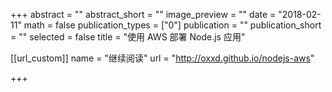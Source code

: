 +++
abstract = ""
abstract_short = ""
image_preview = ""
date = "2018-02-11"
math = false
publication_types = ["0"]
publication = ""
publication_short = ""
selected = false
title = "使用 AWS 部署 Node.js 应用"



[[url_custom]]
name = "继续阅读"
url = "http://oxxd.github.io/nodejs-aws"



+++
